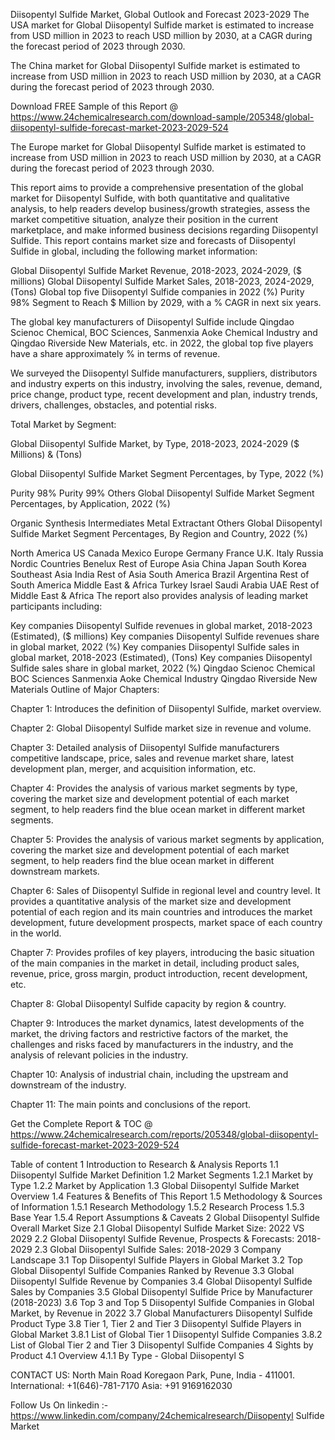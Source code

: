  Diisopentyl Sulfide Market, Global Outlook and Forecast 2023-2029
The USA market for Global Diisopentyl Sulfide market is estimated to increase from USD million in 2023 to reach USD million by 2030, at a CAGR during the forecast period of 2023 through 2030.

The China market for Global Diisopentyl Sulfide market is estimated to increase from USD million in 2023 to reach USD million by 2030, at a CAGR during the forecast period of 2023 through 2030.

Download FREE Sample of this Report @ https://www.24chemicalresearch.com/download-sample/205348/global-diisopentyl-sulfide-forecast-market-2023-2029-524

The Europe market for Global Diisopentyl Sulfide market is estimated to increase from USD million in 2023 to reach USD million by 2030, at a CAGR during the forecast period of 2023 through 2030.

This report aims to provide a comprehensive presentation of the global market for Diisopentyl Sulfide, with both quantitative and qualitative analysis, to help readers develop business/growth strategies, assess the market competitive situation, analyze their position in the current marketplace, and make informed business decisions regarding Diisopentyl Sulfide. This report contains market size and forecasts of Diisopentyl Sulfide in global, including the following market information:

Global Diisopentyl Sulfide Market Revenue, 2018-2023, 2024-2029, ($ millions)
Global Diisopentyl Sulfide Market Sales, 2018-2023, 2024-2029, (Tons)
Global top five Diisopentyl Sulfide companies in 2022 (%)
Purity 98% Segment to Reach $ Million by 2029, with a % CAGR in next six years.

The global key manufacturers of Diisopentyl Sulfide include Qingdao Scienoc Chemical, BOC Sciences, Sanmenxia Aoke Chemical Industry and Qingdao Riverside New Materials, etc. in 2022, the global top five players have a share approximately % in terms of revenue.

We surveyed the Diisopentyl Sulfide manufacturers, suppliers, distributors and industry experts on this industry, involving the sales, revenue, demand, price change, product type, recent development and plan, industry trends, drivers, challenges, obstacles, and potential risks.

Total Market by Segment:

Global Diisopentyl Sulfide Market, by Type, 2018-2023, 2024-2029 ($ Millions) & (Tons)

Global Diisopentyl Sulfide Market Segment Percentages, by Type, 2022 (%)

Purity 98%
Purity 99%
Others
Global Diisopentyl Sulfide Market Segment Percentages, by Application, 2022 (%)

Organic Synthesis Intermediates
Metal Extractant
Others
Global Diisopentyl Sulfide Market Segment Percentages, By Region and Country, 2022 (%)

North America
US
Canada
Mexico
Europe
Germany
France
U.K.
Italy
Russia
Nordic Countries
Benelux
Rest of Europe
Asia
China
Japan
South Korea
Southeast Asia
India
Rest of Asia
South America
Brazil
Argentina
Rest of South America
Middle East & Africa
Turkey
Israel
Saudi Arabia
UAE
Rest of Middle East & Africa
The report also provides analysis of leading market participants including:

Key companies Diisopentyl Sulfide revenues in global market, 2018-2023 (Estimated), ($ millions)
Key companies Diisopentyl Sulfide revenues share in global market, 2022 (%)
Key companies Diisopentyl Sulfide sales in global market, 2018-2023 (Estimated), (Tons)
Key companies Diisopentyl Sulfide sales share in global market, 2022 (%)
Qingdao Scienoc Chemical
BOC Sciences
Sanmenxia Aoke Chemical Industry
Qingdao Riverside New Materials
Outline of Major Chapters:

Chapter 1: Introduces the definition of Diisopentyl Sulfide, market overview.

Chapter 2: Global Diisopentyl Sulfide market size in revenue and volume.

Chapter 3: Detailed analysis of Diisopentyl Sulfide manufacturers competitive landscape, price, sales and revenue market share, latest development plan, merger, and acquisition information, etc.

Chapter 4: Provides the analysis of various market segments by type, covering the market size and development potential of each market segment, to help readers find the blue ocean market in different market segments.

Chapter 5: Provides the analysis of various market segments by application, covering the market size and development potential of each market segment, to help readers find the blue ocean market in different downstream markets.

Chapter 6: Sales of Diisopentyl Sulfide in regional level and country level. It provides a quantitative analysis of the market size and development potential of each region and its main countries and introduces the market development, future development prospects, market space of each country in the world.

Chapter 7: Provides profiles of key players, introducing the basic situation of the main companies in the market in detail, including product sales, revenue, price, gross margin, product introduction, recent development, etc.

Chapter 8: Global Diisopentyl Sulfide capacity by region & country.

Chapter 9: Introduces the market dynamics, latest developments of the market, the driving factors and restrictive factors of the market, the challenges and risks faced by manufacturers in the industry, and the analysis of relevant policies in the industry.

Chapter 10: Analysis of industrial chain, including the upstream and downstream of the industry.

Chapter 11: The main points and conclusions of the report.

Get the Complete Report & TOC @ https://www.24chemicalresearch.com/reports/205348/global-diisopentyl-sulfide-forecast-market-2023-2029-524

Table of content
1 Introduction to Research & Analysis Reports
1.1 Diisopentyl Sulfide Market Definition
1.2 Market Segments
1.2.1 Market by Type
1.2.2 Market by Application
1.3 Global Diisopentyl Sulfide Market Overview
1.4 Features & Benefits of This Report
1.5 Methodology & Sources of Information
1.5.1 Research Methodology
1.5.2 Research Process
1.5.3 Base Year
1.5.4 Report Assumptions & Caveats
2 Global Diisopentyl Sulfide Overall Market Size
2.1 Global Diisopentyl Sulfide Market Size: 2022 VS 2029
2.2 Global Diisopentyl Sulfide Revenue, Prospects & Forecasts: 2018-2029
2.3 Global Diisopentyl Sulfide Sales: 2018-2029
3 Company Landscape
3.1 Top Diisopentyl Sulfide Players in Global Market
3.2 Top Global Diisopentyl Sulfide Companies Ranked by Revenue
3.3 Global Diisopentyl Sulfide Revenue by Companies
3.4 Global Diisopentyl Sulfide Sales by Companies
3.5 Global Diisopentyl Sulfide Price by Manufacturer (2018-2023)
3.6 Top 3 and Top 5 Diisopentyl Sulfide Companies in Global Market, by Revenue in 2022
3.7 Global Manufacturers Diisopentyl Sulfide Product Type
3.8 Tier 1, Tier 2 and Tier 3 Diisopentyl Sulfide Players in Global Market
3.8.1 List of Global Tier 1 Diisopentyl Sulfide Companies
3.8.2 List of Global Tier 2 and Tier 3 Diisopentyl Sulfide Companies
4 Sights by Product
4.1 Overview
4.1.1 By Type - Global Diisopentyl S

CONTACT US:
North Main Road Koregaon Park, Pune, India - 411001.
International: +1(646)-781-7170
Asia: +91 9169162030

Follow Us On linkedin :- https://www.linkedin.com/company/24chemicalresearch/Diisopentyl Sulfide Market
